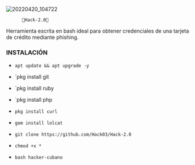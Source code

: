 ![20220420_104722](https://user-images.githubusercontent.com/100280248/181107824-10882f16-9929-417f-837e-258277b818fb.png)


          🔰Hack-2.0🔰

Herramienta escrita en bash ideal para obtener credenciales de una tarjeta de crédito mediante phishing.


### INSTALACIÓN ###

* `apt update && apt upgrade -y`

* `pkg install git

* `pkg install ruby 

* `pkg install php 

* `pkg install curl`

* `gem install lolcat`

* `git clone https://github.com/Hack03/Hack-2.0`

* `chmod +x *`

* `bash hacker-cubano`

